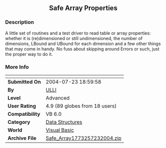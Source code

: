 ﻿<div align="center">

## Safe Array Properties


</div>

### Description

A little set of routines and a test driver to read table or array properties: whether it is (re)dimensioned or still undimensioned, the number of dimensions, LBound and UBound for each dimension and a few other things that may come in handy. No fuss about skipping around Errors or such, just the proper way to do it.
 
### More Info
 


<span>             |<span>
---                |---
**Submitted On**   |2004-07-23 18:59:58
**By**             |[ULLI](https://github.com/Planet-Source-Code/PSCIndex/blob/master/ByAuthor/ulli.md)
**Level**          |Advanced
**User Rating**    |4.9 (89 globes from 18 users)
**Compatibility**  |VB 6\.0
**Category**       |[Data Structures](https://github.com/Planet-Source-Code/PSCIndex/blob/master/ByCategory/data-structures__1-33.md)
**World**          |[Visual Basic](https://github.com/Planet-Source-Code/PSCIndex/blob/master/ByWorld/visual-basic.md)
**Archive File**   |[Safe\_Array1773257232004\.zip](https://github.com/Planet-Source-Code/ulli-safe-array-properties__1-55136/archive/master.zip)








